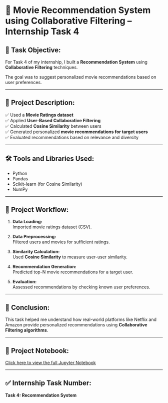 # 🎥 Movie Recommendation System using Collaborative Filtering – Internship Task 4

## 📌 Task Objective:

For Task 4 of my internship, I built a **Recommendation System** using **Collaborative Filtering** techniques.

The goal was to suggest personalized movie recommendations based on user preferences.

---

## 📂 Project Description:

✅ Used a **Movie Ratings dataset**  
✅ Applied **User-Based Collaborative Filtering**  
✅ Calculated **Cosine Similarity** between users  
✅ Generated personalized **movie recommendations for target users**  
✅ Evaluated recommendations based on relevance and diversity  

---

## 🛠️ Tools and Libraries Used:

- Python
- Pandas
- Scikit-learn (for Cosine Similarity)
- NumPy

---

## 🧱 Project Workflow:

1. **Data Loading:**  
   Imported movie ratings dataset (CSV).

2. **Data Preprocessing:**  
   Filtered users and movies for sufficient ratings.

3. **Similarity Calculation:**  
   Used **Cosine Similarity** to measure user-user similarity.

4. **Recommendation Generation:**  
   Predicted top-N movie recommendations for a target user.

5. **Evaluation:**  
   Assessed recommendations by checking known user preferences.

---

## 🚀 Conclusion:

This task helped me understand how real-world platforms like Netflix and Amazon provide personalized recommendations using **Collaborative Filtering algorithms**.

---

## 🔗 Project Notebook:

[Click here to view the full Jupyter Notebook](./Recommendation_System_Collaborative_Filtering.ipynb)

---

## ✅ Internship Task Number:

**Task 4: Recommendation System**
